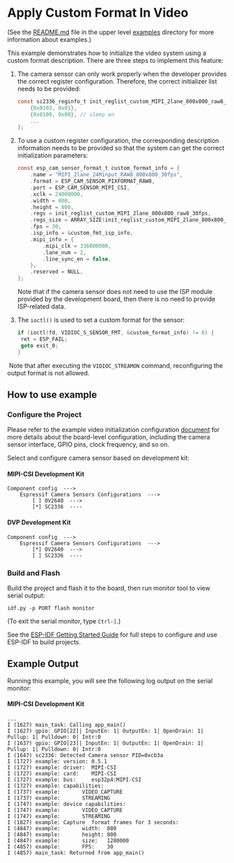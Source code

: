 # Apply Custom Format In Video

(See the [README.md](../README.md) file in the upper level [examples](../) directory for more information about examples.)

This example demonstrates how to initialize the video system using a custom format description. There are three steps to implement this feature:

1. The camera sensor can only work properly when the developer provides the correct register configuration. Therefore, the correct initializer list needs to be provided:

   ```c
   const sc2336_reginfo_t init_reglist_custom_MIPI_2lane_800x800_raw8_30fps[] = {
       {0x0103, 0x01},
       {0x0100, 0x00}, // sleep en
       ...
   };
   ```

2. To use a custom register configuration, the corresponding description information needs to be provided so that the system can get the correct initialization parameters:

   ```c
   const esp_cam_sensor_format_t custom_format_info = {
       .name = "MIPI_2lane_24Minput_RAW8_800x800_30fps",
       .format = ESP_CAM_SENSOR_PIXFORMAT_RAW8,
       .port = ESP_CAM_SENSOR_MIPI_CSI,
       .xclk = 24000000,
       .width = 800,
       .height = 800,
       .regs = init_reglist_custom_MIPI_2lane_800x800_raw8_30fps,
       .regs_size = ARRAY_SIZE(init_reglist_custom_MIPI_2lane_800x800_raw8_30fps),
       .fps = 30,
       .isp_info = &custom_fmt_isp_info,
       .mipi_info = {
           .mipi_clk = 336000000,
           .lane_num = 2,
           .line_sync_en = false,
       },
       .reserved = NULL,
   };
   ```

   Note that if the camera sensor does not need to use the ISP module provided by the development board, then there is no need to provide ISP-related data.

3. The `ioctl()` is used to set a custom format for the sensor:

   ```c
   if (ioctl(fd, VIDIOC_S_SENSOR_FMT, &custom_format_info) != 0) {
   	ret = ESP_FAIL;
   	goto exit_0;
   }
   ```

​	Note that after executing the `VIDIOC_STREAMON` command, reconfiguring the output format is not allowed.

## How to use example

### Configure the Project

Please refer to the example video initialization configuration [document](../common_components/example_video_common/README.md) for more details about the board-level configuration, including the camera sensor interface, GPIO pins, clock frequency, and so on.

Select and configure camera sensor based on development kit:

#### MIPI-CSI Development Kit

```
Component config  --->
    Espressif Camera Sensors Configurations  --->
        [ ] OV2640  --->
        [*] SC2336  ----
```

#### DVP Development Kit

```
Component config  --->
    Espressif Camera Sensors Configurations  --->
        [*] OV2640  --->
        [ ] SC2336  ----
```

### Build and Flash
Build the project and flash it to the board, then run monitor tool to view serial output:

```
idf.py -p PORT flash monitor
```

(To exit the serial monitor, type ``Ctrl-]``.)

See the [ESP-IDF Getting Started Guide](https://docs.espressif.com/projects/esp-idf/en/latest/esp32p4/get-started/index.html) for full steps to configure and use ESP-IDF to build projects.

## Example Output

Running this example, you will see the following log output on the serial monitor:

#### MIPI-CSI Development Kit

```
...
I (1627) main_task: Calling app_main()
I (1627) gpio: GPIO[22]| InputEn: 1| OutputEn: 1| OpenDrain: 1| Pullup: 1| Pulldown: 0| Intr:0 
I (1637) gpio: GPIO[23]| InputEn: 1| OutputEn: 1| OpenDrain: 1| Pullup: 1| Pulldown: 0| Intr:0 
I (1647) sc2336: Detected Camera sensor PID=0xcb3a
I (1727) example: version: 0.5.1
I (1727) example: driver:  MIPI-CSI
I (1727) example: card:    MIPI-CSI
I (1727) example: bus:     esp32p4:MIPI-CSI
I (1727) example: capabilities:
I (1737) example:       VIDEO_CAPTURE
I (1737) example:       STREAMING
I (1747) example: device capabilities:
I (1747) example:       VIDEO_CAPTURE
I (1747) example:       STREAMING
I (1827) example: Capture  format frames for 3 seconds:
I (4847) example:       width:  800
I (4847) example:       height: 800
I (4847) example:       size:   1280000
I (4857) example:       FPS:    30
I (4857) main_task: Returned from app_main()
```
